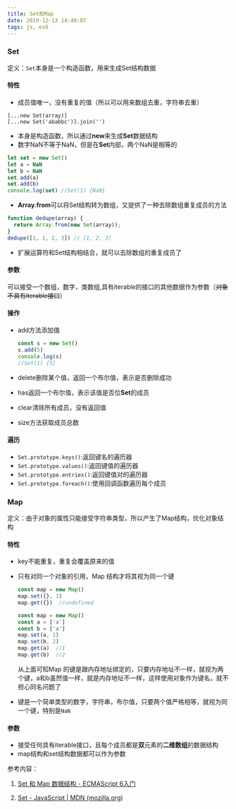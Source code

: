 ```yaml
---
title: Set和Map
date: 2019-12-13 14:40:07
tags: js, es6
---
```


### Set

定义：`Set`本身是一个构造函数，用来生成Set结构数据

#### 特性

  + 成员值唯一，没有重复的值（所以可以用来数组去重，字符串去重）

  ```
  [...new Set(array)]
  [...new Set('ababbc')].join('')
  ```

  

  + 本身是构造函数，所以通过**new**来生成**Set**数据结构
  + 数字NaN不等于NaN，但是在**Set**内部，两个NaN是相等的

  ```js
  let set = new Set()
  let a = NaN
  let b = NaN
  set.add(a)
  set.add(b)
  console.log(set) //Set(1) {NaN}
  ```

  + **Array.from**可以将Set结构转为数组，又提供了一种去除数组重复成员的方法

  ```js
  function dedupe(array) {
    return Array.from(new Set(array));
  }
  dedupe([1, 1, 2, 3]) // [1, 2, 3]
  ```

  + 扩展运算符和Set结构相结合，就可以去除数组的重复成员了

#### 参数

可以接受一个数组，数字，类数组,具有iterable的接口的其他数据作为参数（~~对象不具有iterable接口~~）

#### 操作

+ add方法添加值

  ```js
  const s = new Set()
  s.add(5)  
  console.log(s)  
  //Set(1) {5}
  ```

  

+ delete删除某个值，返回一个布尔值，表示是否删除成功

+ has返回一个布尔值，表示该值是否位**Set**的成员

+ clear清除所有成员，没有返回值

+ size方法获取成员总数

#### 遍历

+ `Set.prototype.keys()`:返回键名的遍历器
+ `Set.prototype.values()`:返回键值的遍历器
+ `Set.prototype.entries()`:返回键值对的遍历器
+ `Set.prototype.foreach()`:使用回调函数遍历每个成员



### Map

定义：由于对象的属性只能接受字符串类型，所以产生了Map结构，优化对象结构

#### 特性

+ key不能重复，重复会覆盖原来的值

+ 只有对同一个对象的引用，Map 结构才将其视为同一个键

  ```js
  const map = new Map()
  map.set({}, 1)
  map.get({})  //undefined
  
  const map = new Map()
  const a = ['a']
  const b = ['a']
  map.set(a, 1)
  map.set(b, 2)
  map.get(a)  //1
  map.get(b)  //2
  ```

  从上面可知Map 的键是跟内存地址绑定的，只要内存地址不一样，就视为两个键，a和b虽然值一样，就是内存地址不一样，这样使用对象作为键名，就不担心同名问题了

+ 键是一个简单类型的数字，字符串，布尔值，只要两个值严格相等，就视为同一个键，特别是`NaN`

#### 参数

+ 接受任何具有iterable接口，且每个成员都是**双**元素的**二维数组**的数据结构
+ map结构和set结构数据都可以作为参数

参考内容：

1. [Set 和 Map 数据结构 - ECMAScript 6入门 ](https://es6.ruanyifeng.com/#docs/set-map)

2. [Set - JavaScript | MDN (mozilla.org](https://developer.mozilla.org/zh-CN/docs/Web/JavaScript/Reference/Global_Objects/Set))

